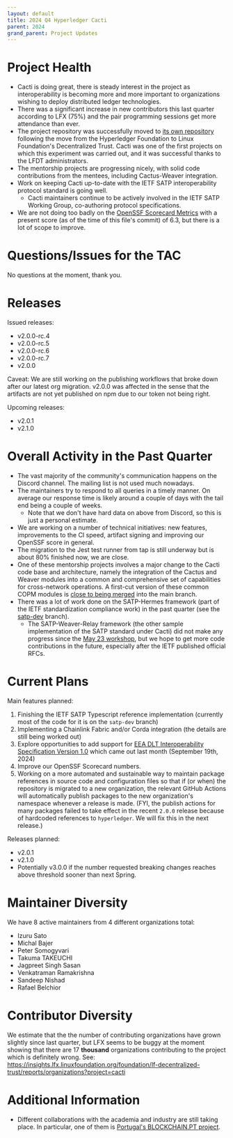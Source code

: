 ```yaml
---
layout: default
title: 2024 Q4 Hyperledger Cacti
parent: 2024
grand_parent: Project Updates
---
```


# Project Health

- Cacti is doing great, there is steady interest in the project as interoperability is becoming more and more important to organizations wishing to deploy distributed ledger technologies.
- There was a significant increase in new contributors this last quarter according to LFX (75%) and the pair programming sessions get more attendance than ever.
- The project repository was successfully moved to [its own repository](https://github.com/hyperledger-cacti) following the move from the Hyperledger Foundation to Linux Foundation's Decentralized Trust. Cacti was one of the first projects on which this experiment was carried out, and it was successful thanks to the LFDT administrators.
- The mentorship projects are progressing nicely, with solid code contributions from the mentees, including Cactus-Weaver integration.
- Work on keeping Cacti up-to-date with the IETF SATP interoperability protocol standard is going well.
  * Cacti maintainers continue to be actively involved in the IETF SATP Working Group, co-authoring protocol specifications.
- We are not doing too badly on the [OpenSSF Scorecard Metrics](https://scorecard.dev/viewer/?uri=github.com%2Fhyperledger-cacti%2Fcacti) with a present score (as of the time of this file's commit) of 6.3, but there is a lot of scope to improve.

# Questions/Issues for the TAC

No questions at the moment, thank you.

# Releases

Issued releases:
- v2.0.0-rc.4
- v2.0.0-rc.5
- v2.0.0-rc.6
- v2.0.0-rc.7
- v2.0.0

Caveat: We are still working on the publishing workflows that broke down after our latest org migration.
v2.0.0 was affected in the sense that the artifacts are not yet published on npm due to our token not being right.

Upcoming releases:
- v2.0.1
- v2.1.0

# Overall Activity in the Past Quarter

- The vast majority of the community's communication happens on the Discord channel. The mailing list is not used much nowadays.
- The maintainers try to respond to all queries in a timely manner. On average our response time is likely around a couple of days with the tail end being a couple of weeks.
  * Note that we don't have hard data on above from Discord, so this is just a personal estimate.
- We are working on a number of technical initiatives: new features, improvements to the CI speed, artifact signing and improving our OpenSSF score in general.
- The migration to the Jest test runner from tap is still underway but is about 80% finished now, we are close.
- One of these mentorship projects involves a major change to the Cacti code base and architecture, namely the integration of the Cactus and Weaver modules into a common and comprehensive set of capabilities for cross-network operations. A first-cut version of these common COPM modules is [close to being merged](https://github.com/hyperledger-cacti/cacti/pull/3546) into the main branch.
- There was a lot of work done on the SATP-Hermes framework (part of the IETF standardization compliance work) in the past quarter (see the [satp-dev](https://github.com/hyperledger-cacti/cacti/tree/satp-dev) branch).
  * The SATP-Weaver-Relay framework (the other sample implementation of the SATP standard under Cacti) did not make any progress since the [May 23 workshop](https://lf-hyperledger.atlassian.net/wiki/spaces/events/pages/21794363/Standardizing+DLT+Interoperation+Implementing+IETF+Secure+Asset+Transfer+Protocol+in+Hyperledger+Cacti), but we hope to get more code contributions in the future, especially after the IETF published official RFCs.

# Current Plans

Main features planned:
1. Finishing the IETF SATP Typescript reference implementation (currently most of the code for it is on the `satp-dev` branch)
2. Implementing a Chainlink Fabric and/or Corda integration (the details are still being worked out)
3. Explore opportunities to add support for [EEA DLT Interoperability Specification Version 1.0](https://entethalliance.org/specs/dlt-interop/) which came out last month (September 19th, 2024)
4. Improve our OpenSSF Scorecard numbers.
5. Working on a more automated and sustainable way to maintain package references in source code and configuration files so that if (or when) the repository is migrated to a new organization, the relevant GitHub Actions will automatically publish packages to the new organization's namespace whenever a release is made. (FYI, the publish actions for many packages failed to take effect in the recent `2.0.0` release because of hardcoded references to `hyperledger`. We will fix this in the next release.)

Releases planned:
- v2.0.1
- v2.1.0
- Potentially v3.0.0 if the number requested breaking changes reaches above threshold sooner than next Spring.

# Maintainer Diversity

We have 8 active maintainers from 4 different organizations total:

- Izuru Sato 
- Michal Bajer 
- Peter Somogyvari 
- Takuma TAKEUCHI 
- Jagpreet Singh Sasan 
- Venkatraman Ramakrishna 
- Sandeep Nishad 
- Rafael Belchior 

# Contributor Diversity

We estimate that the the number of contributing organizations have grown slightly since last quarter, but
LFX seems to be buggy at the moment showing that there are 17 **thousand** organizations contributing to the project which
is definitely wrong.
See: https://insights.lfx.linuxfoundation.org/foundation/lf-decentralized-trust/reports/organizations?project=cacti

# Additional Information

- Different collaborations with the academia and industry are still taking place. In particular, one of them is [Portugal's BLOCKCHAIN.PT project](https://www.hyperledger.org/blog/portugals-blockchain.pt-uses-hyperledger-cacti-as-its-interoperability-framework).
